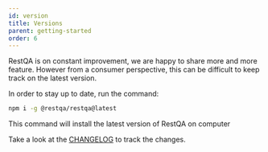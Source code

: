 ```yaml
---
id: version
title: Versions
parent: getting-started
order: 6
---
```


RestQA is on constant improvement, we are happy to share more and more feature.
However from a consumer perspective, this can be difficult to keep track on the latest version.

In order to stay up to date, run the command: 

```bash
npm i -g @restqa/restqa@latest
```

This command will install the latest version of RestQA on computer

Take a look at the [CHANGELOG](https://github.com/restqa/restqa/blob/master/CHANGELOG.md) to track the changes.

